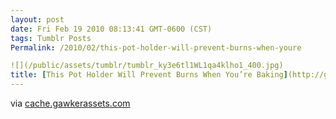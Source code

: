 ```yaml
---
layout: post
date: Fri Feb 19 2010 08:13:41 GMT-0600 (CST)
tags: Tumblr Posts
Permalink: /2010/02/this-pot-holder-will-prevent-burns-when-youre

![](/public/assets/tumblr/tumblr_ky3e6tl1WL1qa4klho1_400.jpg)
title: [This Pot Holder Will Prevent Burns When You’re Baking](http://gizmodo.com/5475097/this-pot-holder-will-prevent-burns-when-youre-baking)
---
```


via [cache.gawkerassets.com](http://cache.gawkerassets.com/assets/images/4/2010/02/340x_pot-holder-1.jpg)

